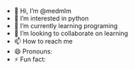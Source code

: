 - 👋 Hi, I’m @medmlm
- 👀 I’m interested in python
- 🌱 I’m currently learning programing
- 💞️ I’m looking to collaborate on learning
- 📫 How to reach me 
- 😄 Pronouns: 
- ⚡ Fun fact: 

<!---
medmlm/medmlm is a ✨ special ✨ repository because its `README.md` (this file) appears on your GitHub profile.
You can click the Preview link to take a look at your changes.
--->
